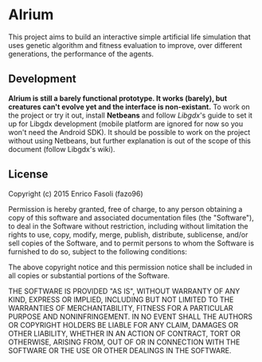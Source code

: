 # AIrium

This project aims to build an interactive simple artificial life simulation that uses genetic algorithm and fitness evaluation to improve, over different generations, the performance of the agents.

## Development

__AIrium is still a barely functional prototype. It works (barely), but creatures can't evolve yet and the interface is non-existant.__ To work on the project or try it out, install __Netbeans__ and follow _Libgdx_'s guide to set it up for Libgdx development (mobile platform are ignored for now so you won't need the Android SDK). It should be possible to work on the project without using Netbeans, but further explanation is out of the scope of this document (follow Libgdx's wiki).

## License

Copyright (c) 2015 Enrico Fasoli (fazo96)

Permission is hereby granted, free of charge, to any person obtaining a copy of this software and associated documentation files (the "Software"), to deal in the Software without restriction, including without limitation the rights to use, copy, modify, merge, publish, distribute, sublicense, and/or sell copies of the Software, and to permit persons to whom the Software is furnished to do so, subject to the following conditions:

The above copyright notice and this permission notice shall be included in all copies or substantial portions of the Software.

THE SOFTWARE IS PROVIDED "AS IS", WITHOUT WARRANTY OF ANY KIND, EXPRESS OR IMPLIED, INCLUDING BUT NOT LIMITED TO THE WARRANTIES OF MERCHANTABILITY, FITNESS FOR A PARTICULAR PURPOSE AND NONINFRINGEMENT. IN NO EVENT SHALL THE AUTHORS OR COPYRIGHT HOLDERS BE LIABLE FOR ANY CLAIM, DAMAGES OR OTHER LIABILITY, WHETHER IN AN ACTION OF CONTRACT, TORT OR OTHERWISE, ARISING FROM, OUT OF OR IN CONNECTION WITH THE SOFTWARE OR THE USE OR OTHER DEALINGS IN THE SOFTWARE.

